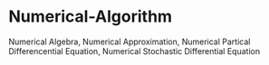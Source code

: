 # Numerical-Algorithm
Numerical Algebra, Numerical Approximation, Numerical Partical Differencential Equation, Numerical Stochastic Differential Equation
